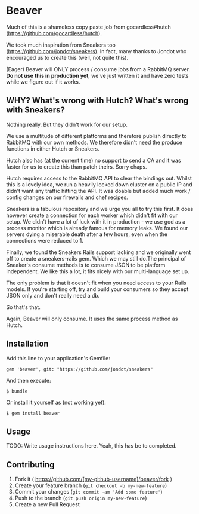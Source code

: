 # Beaver

Much of this is a shameless copy paste job from gocardless#hutch (https://github.com/gocardless/hutch).

We took much inspiration from Sneakers too (https://github.com/jondot/sneakers). In fact, many thanks to Jondot who encouraged us to create this (well, not quite this).

(Eager) Beaver will ONLY process / consume jobs from a RabbitMQ server. **Do not use this in production yet**, we've just written it and have zero tests while we figure out if it works.

## WHY? What's wrong with Hutch? What's wrong with Sneakers?

Nothing really. But they didn't work for our setup.

We use a multitude of different platforms and therefore publish directly to RabbitMQ with our own methods. We therefore didn't need the produce functions in either Hutch or Sneakers.

Hutch also has (at the current time) no support to send a CA and it was faster for us to create this than patch theirs. Sorry chaps.

Hutch requires access to the RabbitMQ API to clear the bindings out. Whilst this is a lovely idea, we run a heavily locked down cluster on a public IP and didn't want any traffic hitting the API. It was doable but added much work / config changes on our firewalls and chef recipes.

Sneakers is a fabulous repository and we urge you all to try this first. It does however create a connection for each worker which didn't fit with our setup. We didn't have a lot of luck with it in production - we use god as a process monitor which is already famous for memory leaks. We found our servers dying a miserable death after a few hours, even when the connections were reduced to 1.

Finally, we found the Sneakers Rails support lacking and we originally went off to create a sneakers-rails gem. Which we may still do.The principal of Sneaker's consume methods is to consume JSON to be platform independent. We like this a lot, it fits nicely with our multi-language set up.

The only problem is that it doesn't fit when you need access to your Rails models. If you're starting off, try and build your consumers so they accept JSON only and don't really need a db.

So that's that.

Again, Beaver will only consume. It uses the same process method as Hutch.

## Installation

Add this line to your application's Gemfile:

    gem 'beaver', git: "https://github.com/jondot/sneakers"

And then execute:

    $ bundle

Or install it yourself as (not working yet):

    $ gem install beaver

## Usage

TODO: Write usage instructions here. Yeah, this has be to completed.

## Contributing

1. Fork it ( https://github.com/[my-github-username]/beaver/fork )
2. Create your feature branch (`git checkout -b my-new-feature`)
3. Commit your changes (`git commit -am 'Add some feature'`)
4. Push to the branch (`git push origin my-new-feature`)
5. Create a new Pull Request
